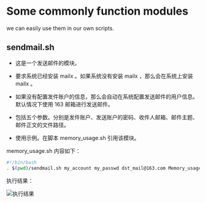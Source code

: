 # Some commonly function modules

we can easily use them in our own scripts.

## sendmail.sh

- 这是一个发送邮件的模块。

- 要求系统已经安装 mailx 。如果系统没有安装 mailx ，那么会在系统上安装 mailx 。

- 如果没有配置发件账户的信息，那么会自动在系统配置发送邮件的用户信息。默认情况下使用 163 邮箱进行发送邮件。

- 包括五个参数。分别是发件账户、发送账户的密码、收件人邮箱、邮件主题、邮件正文的文件路径。

- 使用示例。在脚本 memory_usage.sh 引用该模块。

memory_usage.sh 内容如下：
  
```bash
#!/bin/bash
. $(pwd)/sendmail.sh my_account my_passwd dst_mail@163.com Memory_usage /tmp/mail.text
```

执行结果：

![执行结果](https://raw.githubusercontent.com/mrivandu/ops/master/images/sendmail.jpg)